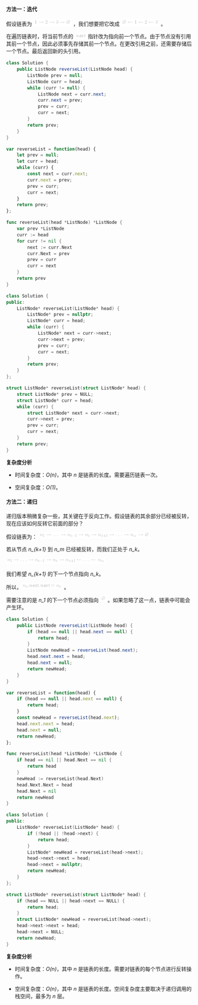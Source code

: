 #### 方法一：迭代

假设链表为 ![1\rightarrow2\rightarrow3\rightarrow\varnothing ](./p__1_rightarrow_2_rightarrow_3_rightarrow_varnothing_.png) ，我们想要把它改成 ![\varnothing\leftarrow1\leftarrow2\leftarrow3 ](./p__varnothing_leftarrow_1_leftarrow_2_leftarrow_3_.png) 。

在遍历链表时，将当前节点的 ![\textit{next} ](./p__textit{next}_.png)  指针改为指向前一个节点。由于节点没有引用其前一个节点，因此必须事先存储其前一个节点。在更改引用之前，还需要存储后一个节点。最后返回新的头引用。

```Java [sol1-Java]
class Solution {
    public ListNode reverseList(ListNode head) {
        ListNode prev = null;
        ListNode curr = head;
        while (curr != null) {
            ListNode next = curr.next;
            curr.next = prev;
            prev = curr;
            curr = next;
        }
        return prev;
    }
}
```

```JavaScript [sol1-JavaScript]
var reverseList = function(head) {
    let prev = null;
    let curr = head;
    while (curr) {
        const next = curr.next;
        curr.next = prev;
        prev = curr;
        curr = next;
    }
    return prev;
};
```

```go [sol1-Golang]
func reverseList(head *ListNode) *ListNode {
    var prev *ListNode
    curr := head
    for curr != nil {
        next := curr.Next
        curr.Next = prev
        prev = curr
        curr = next
    }
    return prev
}
```

```C++ [sol1-C++]
class Solution {
public:
    ListNode* reverseList(ListNode* head) {
        ListNode* prev = nullptr;
        ListNode* curr = head;
        while (curr) {
            ListNode* next = curr->next;
            curr->next = prev;
            prev = curr;
            curr = next;
        }
        return prev;
    }
};
```

```C [sol1-C]
struct ListNode* reverseList(struct ListNode* head) {
    struct ListNode* prev = NULL;
    struct ListNode* curr = head;
    while (curr) {
        struct ListNode* next = curr->next;
        curr->next = prev;
        prev = curr;
        curr = next;
    }
    return prev;
}
```

**复杂度分析**

- 时间复杂度：*O(n)*，其中 *n* 是链表的长度。需要遍历链表一次。

- 空间复杂度：*O(1)*。

#### 方法二：递归

递归版本稍微复杂一些，其关键在于反向工作。假设链表的其余部分已经被反转，现在应该如何反转它前面的部分？

假设链表为：
![n_1\rightarrow\ldots\rightarrown_{k-1}\rightarrown_k\rightarrown_{k+1}\rightarrow\ldots\rightarrown_m\rightarrow\varnothing ](./p__n_1rightarrow_ldots_rightarrow_n_{k-1}_rightarrow_n_k_rightarrow_n_{k+1}_rightarrow_ldots_rightarrow_n_m_rightarrow_varnothing_.png) 

若从节点 *n_{k+1}* 到 *n_m* 已经被反转，而我们正处于 *n_k*。

![n_1\rightarrow\ldots\rightarrown_{k-1}\rightarrown_k\rightarrown_{k+1}\leftarrow\ldots\leftarrown_m ](./p__n_1rightarrow_ldots_rightarrow_n_{k-1}_rightarrow_n_k_rightarrow_n_{k+1}_leftarrow_ldots_leftarrow_n_m_.png) 

我们希望 *n_{k+1}* 的下一个节点指向 *n_k*。

所以，![n_k.\textit{next}.\textit{next}=n_k ](./p__n_k.textit{next}.textit{next}_=_n_k_.png) 。

需要注意的是 *n_1* 的下一个节点必须指向 ![\varnothing ](./p__varnothing_.png) 。如果忽略了这一点，链表中可能会产生环。

```Java [sol2-Java]
class Solution {
    public ListNode reverseList(ListNode head) {
        if (head == null || head.next == null) {
            return head;
        }
        ListNode newHead = reverseList(head.next);
        head.next.next = head;
        head.next = null;
        return newHead;
    }
}
```

```JavaScript [sol2-JavaScript]
var reverseList = function(head) {
    if (head == null || head.next == null) {
        return head;
    }
    const newHead = reverseList(head.next);
    head.next.next = head;
    head.next = null;
    return newHead;
};
```

```go [sol2-Golang]
func reverseList(head *ListNode) *ListNode {
    if head == nil || head.Next == nil {
        return head
    }
    newHead := reverseList(head.Next)
    head.Next.Next = head
    head.Next = nil
    return newHead
}
```

```C++ [sol2-C++]
class Solution {
public:
    ListNode* reverseList(ListNode* head) {
        if (!head || !head->next) {
            return head;
        }
        ListNode* newHead = reverseList(head->next);
        head->next->next = head;
        head->next = nullptr;
        return newHead;
    }
};
```

```C [sol2-C]
struct ListNode* reverseList(struct ListNode* head) {
    if (head == NULL || head->next == NULL) {
        return head;
    }
    struct ListNode* newHead = reverseList(head->next);
    head->next->next = head;
    head->next = NULL;
    return newHead;
}
```

**复杂度分析**

- 时间复杂度：*O(n)*，其中 *n* 是链表的长度。需要对链表的每个节点进行反转操作。

- 空间复杂度：*O(n)*，其中 *n* 是链表的长度。空间复杂度主要取决于递归调用的栈空间，最多为 *n* 层。